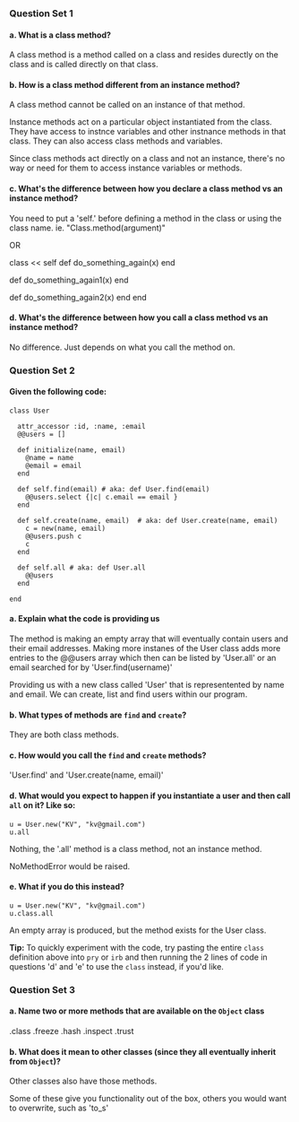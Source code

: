 ### Question Set 1

#### a. What is a class method?

A class method is a method called on a class and resides durectly on the class and is called directly on that class.

#### b. How is a class method different from an instance method?

A class method cannot be called on an instance of that method.

Instance methods act on a particular object instantiated from the class. They have access to instnce variables and other instnance methods in that class. They can also access class methods and variables.

Since class methods act directly on a class and not an instance, there's no way or need for them to access instance variables or methods.

#### c. What's the difference between how you declare a class method vs an instance method?

You need to put a 'self.' before defining a method in the class or using the class name. ie. "Class.method(argument)"

OR 

class << self
  def do_something_again(x)
  end

  def do_something_again1(x)
  end

  def do_something_again2(x)
  end
end

#### d. What's the difference between how you call a class method vs an instance method?

No difference. Just depends on what you call the method on.



### Question Set 2

#### Given the following code:

    class User

      attr_accessor :id, :name, :email
      @@users = []

      def initialize(name, email)
        @name = name
        @email = email
      end

      def self.find(email) # aka: def User.find(email)
        @@users.select {|c| c.email == email }
      end

      def self.create(name, email)  # aka: def User.create(name, email)
        c = new(name, email)
        @@users.push c
        c
      end

      def self.all # aka: def User.all
        @@users
      end

    end

#### a. Explain what the code is providing us

The method is making an empty array that will eventually contain users and their email addresses. Making more instanes of the User class adds more entries to the @@users array which then can be listed by 'User.all' or an email searched for by 'User.find(username)'

Providing us with a new class called 'User' that is representented by name and email. We can create, list and find users within our program.

#### b. What types of methods are `find` and `create`?

They are both class methods.

#### c. How would you call the `find` and `create` methods?

'User.find' and 'User.create(name, email)'

#### d. What would you expect to happen if you instantiate a user and then call `all` on it? Like so:

    u = User.new("KV", "kv@gmail.com")
    u.all

Nothing, the '.all' method is a class method, not an instance method.

NoMethodError would be raised.

#### e. What if you do this instead?

    u = User.new("KV", "kv@gmail.com")
    u.class.all

An empty array is produced, but the method exists for the User class.






**Tip:** To quickly experiment with the code, try pasting the entire `class` definition above into `pry` or `irb` and then running the 2 lines of code in questions 'd' and 'e' to use the `class` instead, if you'd like.

### Question Set 3

#### a. Name two or more methods that are available on the `Object` class

.class
.freeze
.hash
.inspect
.trust



#### b. What does it mean to other classes (since they all eventually inherit from `Object`)?

Other classes also have those methods.

Some of these give you functionality out of the box, others you would want to overwrite, such as 'to_s'





